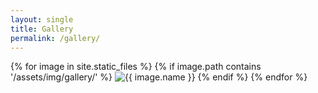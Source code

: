 ```yaml
---
layout: single
title: Gallery
permalink: /gallery/
---
```


{% for image in site.static_files %}
  {% if image.path contains '/assets/img/gallery/' %}
    <img src="{{ site.baseurl }}{{ image.path }}" alt="{{ image.name }}" />
  {% endif %}
{% endfor %}